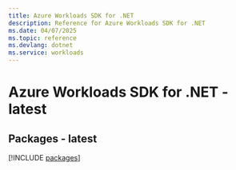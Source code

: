 ```yaml
---
title: Azure Workloads SDK for .NET
description: Reference for Azure Workloads SDK for .NET
ms.date: 04/07/2025
ms.topic: reference
ms.devlang: dotnet
ms.service: workloads
---
```

# Azure Workloads SDK for .NET - latest
## Packages - latest
[!INCLUDE [packages](workloads-index.md)]
